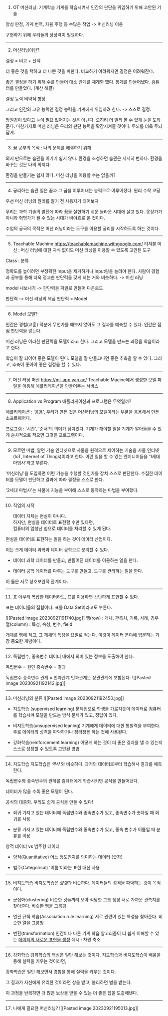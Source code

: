 1. OT
머신러닝: 기계학습
기계를 학습시켜서 인간의 판단을 위임하기 위해 고안된 기술

양성 판정, 기계 번역, 자율 주행 등 수많은 작업 -> 머신러닝 이용

구현하기 위해 우리들의 상상력이 필요하다.

----

2. 머신러닝이란?

결정 = 비교 + 선택

더 좋은 것을 택하고 더 나쁜 것을 피한다.
비교하기 어려워지면 결정은 어려워진다.

좋은 결정을 하기 위해
수를 만들어 대소 관계를 체계화 했다.
통계를 만들어냈다.
컴퓨터를 만들었다. (계산 해결)

결정 능력 비약적 향상

그리고 인간의 고유 능력인 결정 능력을 기계에게 위임하려 한다. -> 스스로 결정.

망원경이 있다고 눈이 필요 없어지는 것은 아닌다. 오히려 더 멀리 볼 수 있게 눈을 도와준다. 마찬가지로 머신 러닝은 우리의 판단 능력을 확장시켜줄 것이다. 두뇌를 더욱 두뇌답게.

---
3. 꿈
공부의 목적  : 나의 문제를 해결하기 위해

의지 만으로는 습관을 이기기 쉽지 않다.
환경을 조성하면 습관은 서서히 변하다. 환경을 바꾸는 것은 나의 의지다.

환경을 만들기는 쉽지 않다. 머신 러닝을 이용할 수는 없을까?

---
4. 궁리하는 습관
일은 꿈과 그 꿈을 이루어내는 능력으로 이루어졌다.
원리 수학 코딩

우선 머신 러닝의 원리를 알기 전 사용자가 되어보자

우리는 과학 기술의 발전에 따라 꿈을 실현하기 쉬운 놀라운 시대에 살고 있다. 몽상가가 아니라 혁명가가 될 수 있는 시대가 바야흐로 온 것이다.

수업의 궁극의 목적은 머신 러닝이라는 도구를 이용할 궁리를 시작하도록 하는 것이다.

---
5. Teachable Machine
https://teachablemachine.withgoogle.com/
티쳐블 머신 : 머신 러닝에 대한 지식 없이도 머신 러닝을 이용할 수 있도록 고안된 도구

Class : 분류

정확도를 높이려면 부정확한 Input을 제거하거나 Input량을 늘려야 한다. 사람이 경험과 공부를 통해 더욱 정교한 판단력을 갖게 되는 거와 비슷하다. -> 머신 러닝

model 내보내기 -> 판단력을 파일로 만들어 다운로드

판단력 -> 머신 러닝의 핵심
판단력 = Model

---
6. Model
모델?

인간은 경험(교훈) 덕분에 무언가를 해보지 않아도 그 결과를 예측할 수 있다. 인간은 점점 판단력을 쌓는다.

머신 러닝은 이러한 판단력을 모델이라고 한다. 그리고 모델을 만드는 과정을 학습이라고 한다.

학습이 잘 되어야 좋은 모델이 된다. 모델을 잘 만들고나면 좋은 추측을 할 수 있다. 그리고, 추측이 좋아야 좋은 결정을 할 수 있다.

---
7. 머신 러닝 머신
https://ml-app.yah.ac/
Teachable Macine에서 생성한 모델 파일을 이용해 애플리케이션을 만들어주는 서비스

---
8. Application vs Program
애플리케이션과 프로그램은 무엇일까?

애플리케이션 : '응용', 우리가 만든 것은 머신러닝의 모델이라는 부품을 응용해서 만든 소프트웨어다.

프로그램 : '시간', '순서'의 의미가 담겨있다. 기계가 해야할 일을 기계가 알아들을 수 있게 순차적으로 적으면 그것은 프로그램이다.

---
9. 모르면 마법, 알면 기술
인터넷으로 사물을 원격으로 제어하는 기술을 사물 인터넷(IoT, Internet of Things)이라고 한다. 이런 일을 할 수 있는 엔지니어들을 '1세대 마법사'라고 부른다.

'머신러닝'을 도입하면 어떤 기능을 수행할 것인가를 장치 스스로 판단한다. 
수집한 데이터를 모델이 판단하고 결과에 따라 결정을 스스로 한다.

'2세대 마법사'는 사물에 지능을 부여해 스스로 동작하는 마법을 부여했다.

---
10. 직업의 시작

	데이터 자체는 현실이 아니다.  
	하지만, 현실을 데이터로 표현할 수만 있다면,  
	컴퓨터의 엄청난 힘으로 데이터를 처리할 수 있게 된다.

현실을 데이터로 표현하는 일을 하는 것이 데이터 산업이다.

이는 크게 데이터 과학과 데이터 공학으로 분리할 수 있다.

* 데이터 과학
데이터를 만들고, 만들어진 데이터를 이용하는 일을 한다.

* 데이터 공학
데이터를 다루는 도구를 만들고, 도구를 관리하는 일을 한다.

이 둘은 서로 상호보완적 관계이다.

---
11. 표
아무리 복잡한 데이터라도, 표를 이용하면 간단하게 표현할 수 있다.

표는 데이터들의 집합이다. 표를 Data Set이라고도 부른다.

![[Pasted image 20230921191740.jpg]]
행(row) : 개체, 관측치, 기록, 사례, 경우
열(column) : 특성, 속성, 변수, field

개체를 행에 적고, 그 개체의 특성을 요일로 적는다.
이것이 데이터 분야에 입문하는 가장 중요한 개념이다.

---
12. 독립변수, 종속변수
데이터 내에서 의미 있는 정보를 도출해야 한다.

독립변수 = 원인
종속변수 = 결과

독립변수 종속변수 관계 = 인과관계
인과관계는 상관관계에 포함된다.
![[Pasted image 20230921192142.jpg]]

---
13. 머신러닝의 분류
![[Pasted image 20230921192450.jpg]]

* 지도학습 (supervised learning)
	문제집으로 학생을 가르치듯이 데이터로 컴퓨터를 학습시켜 모델을 만드는 방식
	문제가 있고, 정답이 있다.

* 비지도학습(unsupervised leaning)
	기계에게 데이터에 대한 통찰력을 부여한다.
	주로 데이터의 성격을 파악하거나 정리정돈 하는 것에 사용된다.

* 강화학습(reinforcement learning)
	어떻게 하는 것이 더 좋은 결과를 낼 수 있는지 스스로 성장할 수 있도록 고안된 방법

---
14. 지도학습
지도학습은 *역사* 와 비슷하다.
과거의 데이터로부터 학습해서 결과를 예측한다.

독립변수와 종속변수의 관계를 컴퓨터에게 학습시키면 공식을 만들어낸다.

데이터가 많을 수록 좋은 모델이 된다.

공식의 대중화. 우리도 쉽게 공식을 만들 수 있다!

* 회귀
	가지고 있는 데이터에 독립변수와 종속변수가 있고, 종속변수가 숫자일 때 회귀를 사용

* 분류
	가지고 있는 데이터에 독립변수와 종속변수가 있고, 종속 변수가 이름일 때 분류를 이용

양적 데이터 vs 범주형 데이터

* 양적(Quantitative)
	어느 정도인지를 의미하는 데이터 (숫자)

* 범주(Categorical)
	'이름'이라는 표현 대신 사용

---
15. 비지도학습
비지도학습은 *탐험*과 비슷하다.
데이터들의 성격을 파악하는 것이 목적이다.

* 군집화(clustering)
	비슷한 것들끼리 모아 적당한 그룹 생성
	서로 가까운 관측치를 찾아준다.
	비슷한 행을 그룹핑

* 연관 규칙 학습(Association rule learning)
	서로 관련이 있는 특성을 찾아준다.
	비슷한 열을 그룹핑

* 변환(transformation)
	인간이나 다른 기계 학습 알고리즘이 더 쉽게 이해할 수 있는 <u>데이터의 새로운 표현을 생성</u>
	예시 : 차원 축소

---
16. 강화학습
강화학습의 핵심은 일단 해보는 것이다.
지도학습과 비지도학습이 배움을 통해 실력을 키우는 것이라면,

강화학습은 일단 해보면서 경험을 통해 실력을 키우는 것이다.

그 결과가 자신에게 유리한 것이라면 상을 받고, 불리하면 벌을 받는다.

이 과정을 반복하면 더 많은 보상을 받을 수 있는 더 좋은 답을 도출해낸다.

---
17. 나에게 필요한 머신러닝?
![[Pasted image 20230921195013.jpg]]